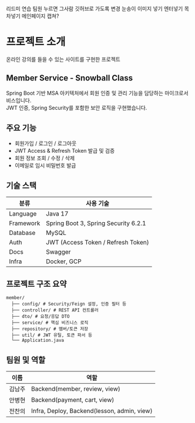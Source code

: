 리드미 연습
팀원 누르면 그사람 깃허브로 가도록 변경
눈송이 이미지 넣기
엔터넣기
목차넣기
메인페이지 캡쳐?

# 프로젝트 소개
온라인 강의를 들을 수 있는 사이트를 구현한 프로젝트

    

## Member Service - Snowball Class
Spring Boot 기반 MSA 아키텍처에서 회원 인증 및 관리 기능을 담당하는 마이크로서비스입니다.  
JWT 인증, Spring Security를 포함한 보안 로직을 구현했습니다.

     
   
## 주요 기능

- 회원가입 / 로그인 / 로그아웃
- JWT Access & Refresh Token 발급 및 검증
- 회원 정보 조회 / 수정 / 삭제
- 이메일로 임시 비밀번호 발급

   
## 기술 스택

| 분류       | 사용 기술                           |
|------------|-------------------------------------|
| Language   | Java 17                             |
| Framework  | Spring Boot 3, Spring Security 6.2.1    |
| Database  | MySQL                                |
| Auth       | JWT (Access Token / Refresh Token)  |
| Docs       | Swagger                             |
| Infra      | Docker, GCP                         |

   
## 프로젝트 구조 요약
```
member/ 
  ├── config/ # Security/Feign 설정, 인증 필터 등 
  ├── controller/ # REST API 컨트롤러 
  ├── dto/ # 요청/응답 DTO 
  ├── service/ # 핵심 비즈니스 로직 
  ├── repository/ # 멤버/토큰 저장
  ├── util/ # JWT 유틸, 토큰 파서 등 
  └── Application.java
```
   
## 팀원 및 역할

| 이름     | 역할                |
|----------|-----------------------|
| 김남주  | Backend(member, review, view)|
| 안병현  | Backend(payment, cart, view)|
| 전찬의  | Infra, Deploy, Backend(lesson, admin, view) |
